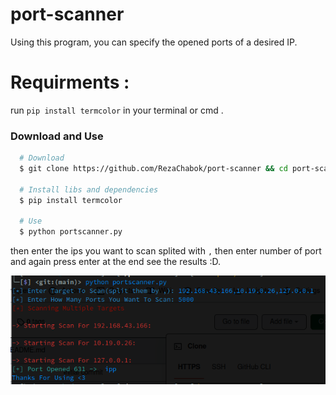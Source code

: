 # port-scanner
Using this program, you can specify the opened ports of a desired IP.
# Requirments :
run `pip install termcolor` in your terminal or cmd .
### Download and Use

```bash
  # Download
  $ git clone https://github.com/RezaChabok/port-scanner && cd port-scanner
    
  # Install libs and dependencies
  $ pip install termcolor
  
  # Use
  $ python portscanner.py
```


 
then enter the ips you want to scan splited with `,` then enter number of port and again press enter at the end see the results :D.

<img src="display.png" alt="1">
